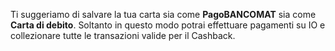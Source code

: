 Ti suggeriamo di salvare la tua carta sia come **PagoBANCOMAT** sia come **Carta di debito**. Soltanto in questo modo potrai effettuare pagamenti su IO e collezionare tutte le transazioni valide per il Cashback.
